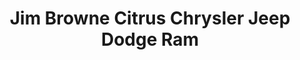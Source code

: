 ---
title: "Jim Browne Citrus Chrysler Jeep Dodge Ram"
url: /dade-city/jim-browne-citrus-chrysler-jeep-dodge-ram/
shop: Autohaus
---